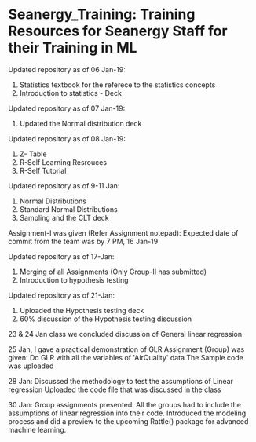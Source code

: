 # Seanergy_Training: Training Resources for Seanergy Staff for their Training in ML 

Updated repository as of 06 Jan-19:
1. Statistics textbook for the referece to the statistics concepts
2. Introduction to statistics - Deck

Updated repository as of 07 Jan-19:
1. Updated the Normal distribution deck

Updated repository as of 08 Jan-19:
1. Z- Table
2. R-Self Learning Resrouces 
3. R-Self Tutorial

Updated repository as of 9-11 Jan:
1. Normal Distributions
2. Standard Normal Distributions
3. Sampling and the CLT deck

Assignment-I was given (Refer Assignment notepad): Expected date of commit from the team was by 7 PM, 16 Jan-19

Updated repository as of 17-Jan:
1. Merging of all Assignments (Only Group-II has submitted)
2. Introduction to hypothesis testing

Updated repository as of 21-Jan:
1. Uploaded the Hypothesis testing deck
2. 60% discussion of the Hypothesis testing discussion

23 & 24 Jan class we concluded discussion of General linear regression

25 Jan, I gave a practical demonstration of GLR
Assignment (Group) was given: Do GLR with all the variables of 'AirQuality' data
The Sample code was uploaded

28 Jan: Discussed the methodology to test the assumptions of Linear regression
Uploaded the code file that was discussed in the class

30 Jan: Group assignments presented. All the groups had to include the assumptions of linear regression into their code.
Introduced the modeling process and did a preview to the upcoming Rattle() package for advanced machine learning. 


